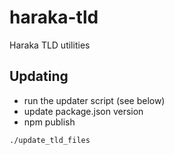 # haraka-tld

Haraka TLD utilities



## Updating

* run the updater script (see below)
* update package.json version
* npm publish

```sh
./update_tld_files
```

